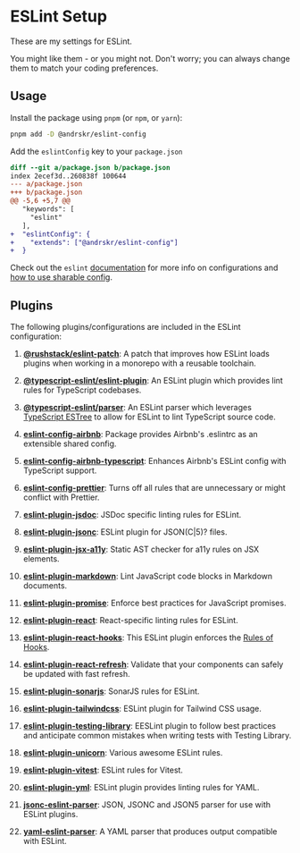 # ESLint Setup

These are my settings for ESLint.

You might like them - or you might not. Don't worry; you can always change them to match your coding preferences.

## Usage

Install the package using `pnpm` (or `npm`, or `yarn`):

```sh
pnpm add -D @andrskr/eslint-config
```
Add the `eslintConfig` key to your `package.json`

```diff
diff --git a/package.json b/package.json
index 2ecef3d..260838f 100644
--- a/package.json
+++ b/package.json
@@ -5,6 +5,7 @@
   "keywords": [
     "eslint"
   ],
+  "eslintConfig": {
+    "extends": ["@andrskr/eslint-config"]
+  }
 ```
Check out the `eslint` [documentation](https://eslint.org/docs/latest/use/configure/configuration-files) for more info on configurations and [how to use sharable config](https://eslint.org/docs/latest/extend/shareable-configs#using-a-shareable-config).

## Plugins

The following plugins/configurations are included in the ESLint configuration:

1. **[@rushstack/eslint-patch](https://www.npmjs.com/package/@rushstack/eslint-patch)**: A patch that improves how ESLint loads plugins when working in a monorepo with a reusable toolchain.

2. **[@typescript-eslint/eslint-plugin](https://github.com/typescript-eslint/typescript-eslint/tree/main/packages/eslint-plugin)**: An ESLint plugin which provides lint rules for TypeScript codebases.

3. **[@typescript-eslint/parser](https://github.com/typescript-eslint/typescript-eslint/tree/main/packages/parser)**: An ESLint parser which leverages [TypeScript ESTree](https://github.com/typescript-eslint/typescript-eslint/tree/main/packages/typescript-estree) to allow for ESLint to lint TypeScript source code.

4. **[eslint-config-airbnb](https://github.com/airbnb/javascript/tree/master/packages/eslint-config-airbnb)**: Package provides Airbnb's .eslintrc as an extensible shared config.

5. **[eslint-config-airbnb-typescript](https://github.com/iamturns/eslint-config-airbnb-typescript)**: Enhances Airbnb's ESLint config with TypeScript support.

6. **[eslint-config-prettier](https://github.com/prettier/eslint-config-prettier)**: Turns off all rules that are unnecessary or might conflict with Prettier.

7. **[eslint-plugin-jsdoc](https://github.com/gajus/eslint-plugin-jsdoc)**: JSDoc specific linting rules for ESLint.

8. **[eslint-plugin-jsonc](https://github.com/ota-meshi/eslint-plugin-jsonc)**: ESLint plugin for JSON(C|5)? files.

9. **[eslint-plugin-jsx-a11y](https://github.com/jsx-eslint/eslint-plugin-jsx-a11y)**: Static AST checker for a11y rules on JSX elements.

10. **[eslint-plugin-markdown](https://github.com/eslint/eslint-plugin-markdown)**: Lint JavaScript code blocks in Markdown documents.

11. **[eslint-plugin-promise](https://github.com/xjamundx/eslint-plugin-promise)**: Enforce best practices for JavaScript promises.

12. **[eslint-plugin-react](https://github.com/yannickcr/eslint-plugin-react)**: React-specific linting rules for ESLint.

13. **[eslint-plugin-react-hooks](https://github.com/facebook/react/tree/main/packages/eslint-plugin-react-hooks)**: This ESLint plugin enforces the [Rules of Hooks](https://reactjs.org/docs/hooks-rules.html).

14. **[eslint-plugin-react-refresh](https://github.com/ArnaudBarre/eslint-plugin-react-refresh)**: Validate that your components can safely be updated with fast refresh.

15. **[eslint-plugin-sonarjs](https://github.com/SonarSource/eslint-plugin-sonarjs)**: SonarJS rules for ESLint.

16. **[eslint-plugin-tailwindcss](https://github.com/francoismassart/eslint-plugin-tailwindcss)**: ESLint plugin for Tailwind CSS usage.

17. **[eslint-plugin-testing-library](https://github.com/testing-library/eslint-plugin-testing-library)**: EESLint plugin to follow best practices and anticipate common mistakes when writing tests with Testing Library.

18. **[eslint-plugin-unicorn](https://github.com/sindresorhus/eslint-plugin-unicorn)**: Various awesome ESLint rules.

19. **[eslint-plugin-vitest](https://github.com/veritem/eslint-plugin-vitest)**: ESLint rules for Vitest.

20. **[eslint-plugin-yml](https://github.com/ota-meshi/eslint-plugin-yml)**: ESLint plugin provides linting rules for YAML.

21. **[jsonc-eslint-parser](https://github.com/ota-meshi/jsonc-eslint-parser)**: JSON, JSONC and JSON5 parser for use with ESLint plugins.

22. **[yaml-eslint-parser](https://github.com/ota-meshi/yaml-eslint-parser)**: A YAML parser that produces output compatible with ESLint.

